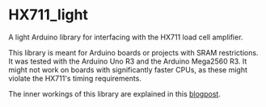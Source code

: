 # HX711_light
A light Arduino library for interfacing with the HX711 load cell amplifier.

This library is meant for Arduino boards or projects with SRAM restrictions. 
It was tested with the Arduino Uno R3 and the Arduino Mega2560 R3. 
It might not work on boards with significantly faster CPUs, as these might violate the HX711's timing requirements.

The inner workings of this library are explained in this [blogpost](https://medium.com/@lukas.s.kaul/talking-to-a-chip-one-bit-at-a-time-a8726ccff8dc).
